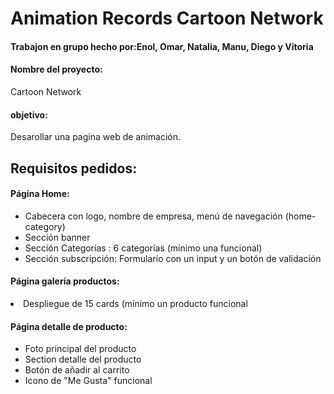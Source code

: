 # Animation Records Cartoon Network
<h4>Trabajon en grupo hecho por:Enol, Omar, Natalia, Manu, Diego y Vitoria </h4>
<h4>Nombre del proyecto:</h4>
<p>Cartoon Network</p>
<h4>objetivo:</h4>
<p>Desarollar una pagina web de animación.</p>

<h2>Requisitos pedidos:</h2>
<h4>Página Home:</h4>
<ul>
<li>Cabecera con logo, nombre de empresa, menú de navegación (home-category)</li>
<li>Sección banner</li>
<li>Sección Categorías : 6 categorías (mínimo una funcional)</li>
<li>Sección subscripción: Formulario con un input y un botón de validación</li>
</ul>
<h4>Página galería productos:</h4>
<li>Despliegue de 15 cards (mínimo un producto funcional
</p>
<h4>Página detalle de producto:</h4>
<ul>
<li>Foto principal del producto</li>
<li>Section detalle del producto</li>
<li>Botón de añadir al carrito</li>
<li>Icono de "Me Gusta" funcional</li>
</ul>
